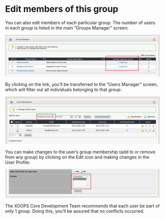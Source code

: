 # Edit members of this group

You can also edit members of each particular group. The number of users in each group is listed in the main “Groups Manager” screen:

![img\_54.jpg](../../.gitbook/assets/img_73.jpg)

By clicking on the link, you’ll be transferred to the “Users Manager” screen, which will filter out all individuals belonging to that group:

![img\_54.jpg](../../.gitbook/assets/img_74.jpg)

You can make changes to the user’s group membership \(add to or remove from any group\) by clicking on the Edit icon and making changes in the User Profile:

![img\_54.jpg](../../.gitbook/assets/img_75.jpg)

The XOOPS Core Development Team recommends that each user be part of only 1 group. Doing this, you’ll be assured that no conflicts occurred.

